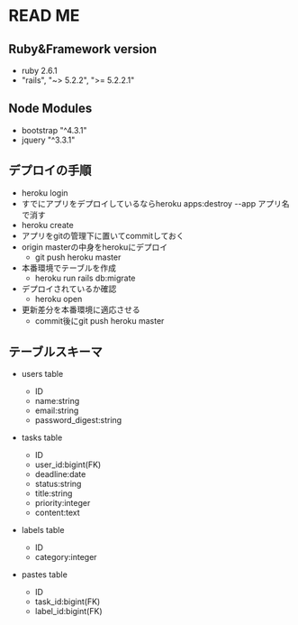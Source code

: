# READ ME  
## Ruby&Framework version  
- ruby 2.6.1
- "rails", "~> 5.2.2", ">= 5.2.2.1" 
## Node Modules
- bootstrap "^4.3.1"
- jquery "^3.3.1" 
## デプロイの手順  
- heroku login
- すでにアプリをデプロイしているならheroku apps:destroy --app アプリ名で消す
- heroku create
- アプリをgitの管理下に置いてcommitしておく
- origin masterの中身をherokuにデプロイ
  - git push heroku master
- 本番環境でテーブルを作成
  - heroku run rails db:migrate
- デプロイされているか確認
  - heroku open
- 更新差分を本番環境に適応させる
  - commit後にgit push heroku master  
## テーブルスキーマ  
- users table
  - ID
  - name:string
  - email:string
  - password_digest:string  

- tasks table
  - ID
  - user_id:bigint(FK)
  - deadline:date
  - status:string
  - title:string
  - priority:integer
  - content:text  

- labels table
  - ID
  - category:integer  

- pastes table
  - ID
  - task_id:bigint(FK)
  - label_id:bigint(FK)  